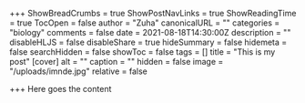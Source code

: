 +++
ShowBreadCrumbs = true
ShowPostNavLinks = true
ShowReadingTime = true
TocOpen = false
author = "Zuha"
canonicalURL = ""
categories = "biology"
comments = false
date = 2021-08-18T14:30:00Z
description = ""
disableHLJS = false
disableShare = true
hideSummary = false
hidemeta = false
searchHidden = false
showToc = false
tags = []
title = "This is my post"
[cover]
alt = ""
caption = ""
hidden = false
image = "/uploads/imnde.jpg"
relative = false

+++
Here goes the content